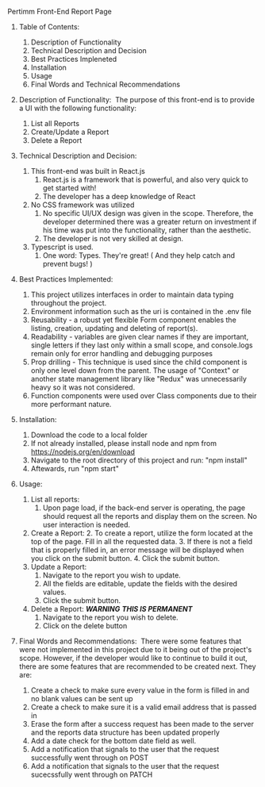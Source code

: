 Pertimm Front-End Report Page

1. Table of Contents:&nbsp;
    1. Description of Functionality
    2. Technical Description and Decision
    3. Best Practices Impleneted
    4. Installation
    5. Usage
    6. Final Words and Technical Recommendations

2. Description of Functionality:&nbsp;
    The purpose of this front-end is to provide a UI with the following functionality:
    1. List all Reports
    2. Create/Update a Report
    3. Delete a Report

3. Technical Description and Decision:&nbsp;
    1. This front-end was built in React.js
        1. React.js is a framework that is powerful, and also very quick to get started with!
        2. The developer has a deep knowledge of React
    2. No CSS framework was utilized
        1. No specific UI/UX design was given in the scope. Therefore, the developer determined there was a greater return on investment if his time was put into the functionality, rather than the aesthetic.
        2. The developer is not very skilled at design.
    3. Typescript is used.
        1. One word: Types. They're great! ( And they help catch and prevent bugs! )

4. Best Practices Implemented:&nbsp;
    1. This project utilizes interfaces in order to maintain data typing throughout the project.
    2. Environment information such as the uri is contained in the .env file
    3. Reusability - a robust yet flexible Form component enables the listing, creation, updating and deleting of report(s).
    4. Readability - variables are given clear names if they are important, single letters if they last only within a small scope, and console.logs remain only for error handling and debugging purposes
    5. Prop drilling - This technique is used since the child component is only one level down from the parent. The usage of "Context" or another state management library like "Redux" was unnecessarily heavy so it was not considered.
    6. Function components were used over Class components due to their more performant nature. 

5. Installation:&nbsp;
    1. Download the code to a local folder
    2. If not already installed, please install node and npm from https://nodejs.org/en/download
    3. Navigate to the root directory of this project and run: "npm install"
    4. Aftewards, run "npm start"
6. Usage:&nbsp;
    1. List all reports:
        1. Upon page load, if the back-end server is operating, the page should request all the reports and display them on the screen. No user interaction is needed.
    2. Create a Report:
        2. To create a report, utilize the form located at the top of the page. Fill in all the requested data. 
        3. If there is not a field that is properly filled in, an error message will be displayed when you click on the submit button. 
        4. Click the submit button.
    3. Update a Report:
        1. Navigate to the report you wish to update.
        2. All the fields are editable, update the fields with the desired values.
        3. Click the submit button. 
    4. Delete a Report: ***WARNING*** ***THIS IS PERMANENT***
        1. Navigate to the report you wish to delete.
        2. Click on the delete button

7. Final Words and Recommendations:&nbsp;
    There were some features that were not implemented in this project due to it being out of the project's scope. However, if the developer would like to continue to build it out, there are some features that are recommended to be created next. They are:&nbsp;
    1. Create a check to make sure every value in the form is filled in and no blank values can be sent up
    2. Create a check to make sure it is a valid email address that is passed in
    3. Erase the form after a success request has been made to the server and the reports data structure has been updated properly
    4. Add a date check for the bottom date field as well.
    5. Add a notification that signals to the user that the request successfully went through on POST
    6. Add a notification that signals to the user that the request sucecssfully went through on PATCH

    